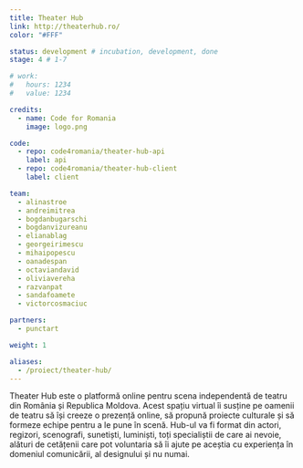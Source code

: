```yaml
---
title: Theater Hub
link: http://theaterhub.ro/
color: "#FFF"

status: development # incubation, development, done
stage: 4 # 1-7

# work:
#   hours: 1234
#   value: 1234

credits:
  - name: Code for Romania
    image: logo.png

code:
  - repo: code4romania/theater-hub-api
    label: api
  - repo: code4romania/theater-hub-client
    label: client

team:
  - alinastroe
  - andreimitrea
  - bogdanbugarschi
  - bogdanvizureanu
  - elianablag
  - georgeirimescu
  - mihaipopescu
  - oanadespan
  - octaviandavid
  - oliviavereha
  - razvanpat
  - sandafoamete
  - victorcosmaciuc

partners:
  - punctart

weight: 1

aliases:
  - /proiect/theater-hub/
---
```

Theater Hub este o platformă online pentru scena independentă de teatru din România și Republica Moldova. Acest spațiu virtual îi susține pe oamenii de teatru să își creeze o prezență online, să propună proiecte culturale și să formeze echipe pentru a le pune în scenă. Hub-ul va fi format din actori, regizori, scenografi, sunetiști, luminiști, toți specialiștii de care ai nevoie, alături de cetățenii care pot voluntaria să îi ajute pe aceștia cu experiența în domeniul comunicării, al designului și nu numai.
